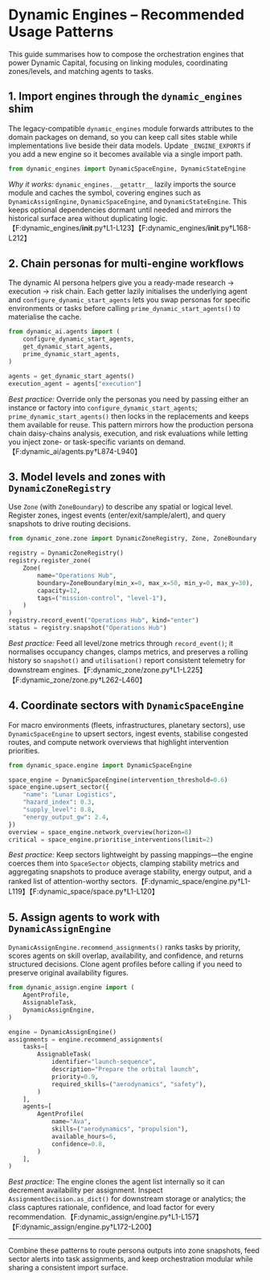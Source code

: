 # Dynamic Engines – Recommended Usage Patterns

This guide summarises how to compose the orchestration engines that power Dynamic Capital, focusing on linking modules, coordinating zones/levels, and matching agents to tasks.

## 1. Import engines through the `dynamic_engines` shim

The legacy-compatible `dynamic_engines` module forwards attributes to the domain packages on demand, so you can keep call sites stable while implementations live beside their data models. Update `_ENGINE_EXPORTS` if you add a new engine so it becomes available via a single import path.

```python
from dynamic_engines import DynamicSpaceEngine, DynamicStateEngine
```

_Why it works:_ `dynamic_engines.__getattr__` lazily imports the source module and caches the symbol, covering engines such as `DynamicAssignEngine`, `DynamicSpaceEngine`, and `DynamicStateEngine`. This keeps optional dependencies dormant until needed and mirrors the historical surface area without duplicating logic.【F:dynamic_engines/__init__.py†L1-L123】【F:dynamic_engines/__init__.py†L168-L212】

## 2. Chain personas for multi-engine workflows

The dynamic AI persona helpers give you a ready-made research → execution → risk chain. Each getter lazily initialises the underlying agent and `configure_dynamic_start_agents` lets you swap personas for specific environments or tasks before calling `prime_dynamic_start_agents()` to materialise the cache.

```python
from dynamic_ai.agents import (
    configure_dynamic_start_agents,
    get_dynamic_start_agents,
    prime_dynamic_start_agents,
)

agents = get_dynamic_start_agents()
execution_agent = agents["execution"]
```

_Best practice:_ Override only the personas you need by passing either an instance or factory into `configure_dynamic_start_agents`; `prime_dynamic_start_agents()` then locks in the replacements and keeps them available for reuse. This pattern mirrors how the production persona chain daisy-chains analysis, execution, and risk evaluations while letting you inject zone- or task-specific variants on demand.【F:dynamic_ai/agents.py†L874-L940】

## 3. Model levels and zones with `DynamicZoneRegistry`

Use `Zone` (with `ZoneBoundary`) to describe any spatial or logical level. Register zones, ingest events (enter/exit/sample/alert), and query snapshots to drive routing decisions.

```python
from dynamic_zone.zone import DynamicZoneRegistry, Zone, ZoneBoundary

registry = DynamicZoneRegistry()
registry.register_zone(
    Zone(
        name="Operations Hub",
        boundary=ZoneBoundary(min_x=0, max_x=50, min_y=0, max_y=30),
        capacity=12,
        tags=("mission-control", "level-1"),
    )
)
registry.record_event("Operations Hub", kind="enter")
status = registry.snapshot("Operations Hub")
```

_Best practice:_ Feed all level/zone metrics through `record_event()`; it normalises occupancy changes, clamps metrics, and preserves a rolling history so `snapshot()` and `utilisation()` report consistent telemetry for downstream engines.【F:dynamic_zone/zone.py†L1-L225】【F:dynamic_zone/zone.py†L262-L460】

## 4. Coordinate sectors with `DynamicSpaceEngine`

For macro environments (fleets, infrastructures, planetary sectors), use `DynamicSpaceEngine` to upsert sectors, ingest events, stabilise congested routes, and compute network overviews that highlight intervention priorities.

```python
from dynamic_space.engine import DynamicSpaceEngine

space_engine = DynamicSpaceEngine(intervention_threshold=0.6)
space_engine.upsert_sector({
    "name": "Lunar Logistics",
    "hazard_index": 0.3,
    "supply_level": 0.8,
    "energy_output_gw": 2.4,
})
overview = space_engine.network_overview(horizon=8)
critical = space_engine.prioritise_interventions(limit=2)
```

_Best practice:_ Keep sectors lightweight by passing mappings—the engine coerces them into `SpaceSector` objects, clamping stability metrics and aggregating snapshots to produce average stability, energy output, and a ranked list of attention-worthy sectors.【F:dynamic_space/engine.py†L1-L119】【F:dynamic_space/space.py†L1-L120】

## 5. Assign agents to work with `DynamicAssignEngine`

`DynamicAssignEngine.recommend_assignments()` ranks tasks by priority, scores agents on skill overlap, availability, and confidence, and returns structured decisions. Clone agent profiles before calling if you need to preserve original availability figures.

```python
from dynamic_assign.engine import (
    AgentProfile,
    AssignableTask,
    DynamicAssignEngine,
)

engine = DynamicAssignEngine()
assignments = engine.recommend_assignments(
    tasks=[
        AssignableTask(
            identifier="launch-sequence",
            description="Prepare the orbital launch",
            priority=0.9,
            required_skills=("aerodynamics", "safety"),
        )
    ],
    agents=[
        AgentProfile(
            name="Ava",
            skills=("aerodynamics", "propulsion"),
            available_hours=6,
            confidence=0.8,
        )
    ],
)
```

_Best practice:_ The engine clones the agent list internally so it can decrement availability per assignment. Inspect `AssignmentDecision.as_dict()` for downstream storage or analytics; the class captures rationale, confidence, and load factor for every recommendation.【F:dynamic_assign/engine.py†L1-L157】【F:dynamic_assign/engine.py†L172-L200】

---

Combine these patterns to route persona outputs into zone snapshots, feed sector alerts into task assignments, and keep orchestration modular while sharing a consistent import surface.
